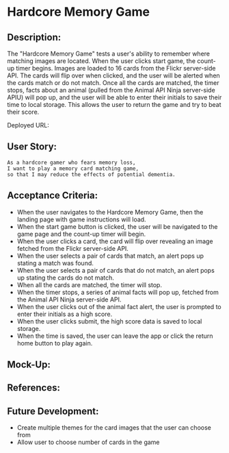 # Hardcore Memory Game


## Description:
The "Hardcore Memory Game" tests a user's ability to remember where matching images are located. When the user clicks start game, the count-up timer begins. Images are loaded to 16 cards from the Flickr server-side API. The cards will flip over when clicked, and the user will be alerted when the cards match or do not match. Once all the cards are matched, the timer stops, facts about an animal (pulled from the Animal API Ninja server-side APIU) will pop up, and the user will be able to enter their initials to save their time to local storage. This allows the user to return the game and try to beat their score. 

Deployed URL:


## User Story:
```
As a hardcore gamer who fears memory loss,
I want to play a memory card matching game,
so that I may reduce the effects of potential dementia.
```


## Acceptance Criteria:

- When the user navigates to the Hardcore Memory Game, then the landing page with game instructions will load.
- When the start game button is clicked, the user will be navigated to the game page and the count-up timer will begin.
- When the user clicks a card, the card will flip over revealing an image fetched from the Flickr server-side API.
- When the user selects a pair of cards that match, an alert pops up stating a match was found.
- When the user selects a pair of cards that do not match, an alert pops up stating the cards do not match.
- When all the cards are matched, the timer will stop.
- When the timer stops, a series of animal facts will pop up, fetched from the Animal API Ninja server-side API.
- When the user clicks out of the animal fact alert, the user is prompted to enter their initials as a high score.
- When the user clicks submit, the high score data is saved to local storage.
- When the time is saved, the user can leave the app or click the return home button to play again.


## Mock-Up:


## References:


## Future Development:
- Create multiple themes for the card images that the user can choose from
- Allow user to choose number of cards in the game